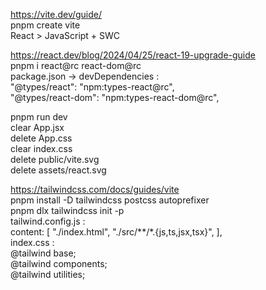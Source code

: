 https://vite.dev/guide/  
pnpm create vite  
React > JavaScript + SWC

https://react.dev/blog/2024/04/25/react-19-upgrade-guide  
pnpm i react@rc react-dom@rc  
package.json -> devDependencies :  
"@types/react": "npm:types-react@rc",  
"@types/react-dom": "npm:types-react-dom@rc",

pnpm run dev  
clear App.jsx  
delete App.css  
clear index.css  
delete public/vite.svg  
delete assets/react.svg

https://tailwindcss.com/docs/guides/vite  
pnpm install -D tailwindcss postcss autoprefixer  
pnpm dlx tailwindcss init -p  
tailwind.config.js :  
content: [
"./index.html",
"./src/**/*.{js,ts,jsx,tsx}",
],  
index.css :  
@tailwind base;  
@tailwind components;  
@tailwind utilities;
